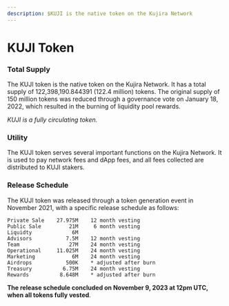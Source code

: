 ```yaml
---
description: $KUJI is the native token on the Kujira Network
---
```


# KUJI Token

### Total Supply

The KUJI token is the native token on the Kujira Network. It has a total supply of 122,398,190.844391 (122.4 million) tokens. The original supply of 150 million tokens was reduced through a governance vote on January 18, 2022, which resulted in the burning of liquidity pool rewards.

_KUJI is a fully circulating token._

### Utility

The KUJI token serves several important functions on the Kujira Network. It is used to pay network fees and dApp fees, and all fees collected are distributed to KUJI stakers.

### Release Schedule

The KUJI token was released through a token generation event in November 2021, with a specific release schedule as follows:

```
Private Sale    27.975M    12 month vesting
Public Sale         21M     6 month vesting
Liquidty             6M
Advisors           7.5M    12 month vesting
Team                27M    24 month vesting
Operational     11.025M    24 month vesting
Marketing            6M    24 month vesting
Airdrops           500K    * adjusted after burn
Treasury          6.75M    24 month vesting
Rewards          8.648M    * adjusted after burn
```

**The release schedule concluded on November 9, 2023 at 12pm UTC, when all tokens fully vested**.
